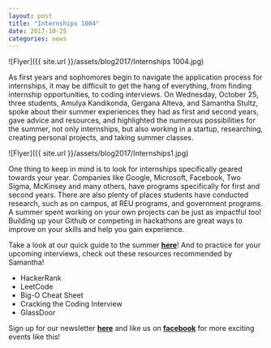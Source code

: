 ```yaml
---
layout: post
title: "Internships 1004"
date: 2017-10-25
categories: news
---
```

![Flyer]({{ site.url }}/assets/blog2017/Internships 1004.jpg)

As first years and sophomores begin to navigate the application process for internships, it may be difficult to get the hang of everything, from finding internship opportunities, to coding interviews. On Wednesday, October 25, three students,  Amulya Kandikonda, Gergana Alteva, and Samantha Stultz, spoke about their summer experiences they had as first and second years, gave advice and resources, and highlighted the numerous possibilities for the summer, not only internships, but also working in a startup, researching, creating personal projects, and taking summer classes.

![Flyer]({{ site.url }}/assets/blog2017/Internships1.jpg)

One thing to keep in mind is to look for internships specifically geared towards your year. Companies like Google, Microsoft, Facebook, Two Sigma, McKinsey and many others, have programs specifically for first and second years. There are also plenty of places students have conducted research, such as on campus, at REU programs, and government programs. A summer spent working on your own projects can be just as impactful too! Building up your Github or competing in hackathons are great ways to improve on your skills and help you gain experience. 

Take a look at our quick guide to the summer [**here**][dropbox]! And to practice for your upcoming interviews, check out these resources recommended by Samantha!

- HackerRank
- LeetCode
- Big-O Cheat Sheet
- Cracking the Coding Interview
- GlassDoor

Sign up for our newsletter [**here**][mailinglist] and like us on [**facebook**][facebook] for more exciting events like this! 

[dropbox]: https://www.dropbox.com/s/j4s2arg4i63q8qh/Internships%201004%20-%202017.pdf?dl=0
[mailinglist]: http://columbia.us9.list-manage.com/subscribe?u=4c6a1c710f8ab9cce10272368&id=593b5faa43
[facebook]:https://www.facebook.com/CUWICS
